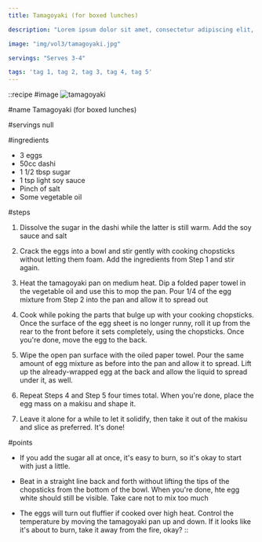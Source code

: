 ```yaml
---
title: Tamagoyaki (for boxed lunches)

description: "Lorem ipsum dolor sit amet, consectetur adipiscing elit, sed do eiusmod tempor incididunt ut labore et dolore magna aliqua. Tincidunt eget nullam non nisi est sit amet facilisis."

image: "img/vol3/tamagoyaki.jpg"

servings: "Serves 3-4"

tags: 'tag 1, tag 2, tag 3, tag 4, tag 5'
---
```


::recipe
#image
![tamagoyaki](/img/vol3/tamagoyaki.jpg)

#name
Tamagoyaki (for boxed lunches)

#servings
null

#ingredients
- 3 eggs
- 50cc dashi
- 1 1/2 tbsp sugar
- 1 tsp light soy sauce
- Pinch of salt
- Some vegetable oil
    
#steps
1. Dissolve the sugar in the dashi while the latter is still warm. Add the soy sauce and salt

2. Crack the eggs into a bowl and stir gently with cooking chopsticks without letting them foam. Add the ingredients from Step 1 and stir again.

3. Heat the tamagoyaki pan on medium heat. Dip a folded paper towel in the vegetable oil and use this to mop the pan. Pour 1/4 of the egg mixture from Step 2 into the pan and allow it to spread out

4. Cook while poking the parts that bulge up with your cooking chopsticks. Once the surface of the egg sheet is no longer runny, roll it up from the rear to the front before it sets completely, using the chopsticks. Once you're done, move the egg to the back.

5. Wipe the open pan surface with the oiled paper towel. Pour the same amount of egg mixture as before into the pan and allow it to spread. Lift up the already-wrapped egg at the back and allow the liquid to spread under it, as well.

6. Repeat Steps 4 and Step 5 four times total.  When you're done, place the egg mass on a makisu and shape it.

7. Leave it alone for a while to let it solidify, then take it out of the makisu and slice as preferred. It's done!

#points
- If you add the sugar all at once, it's easy to burn, so it's okay to start with just a little.

- Beat in a straight line back and forth without lifting the tips of the chopsticks from the bottom of the bowl. When you're done, hte egg white should still be visible. Take care not to mix too much

- The eggs will turn out fluffier if cooked over high heat. Control the temperature by moving the tamagoyaki pan up and down. If it looks like it's about to burn, take it away from the fire, okay?
::